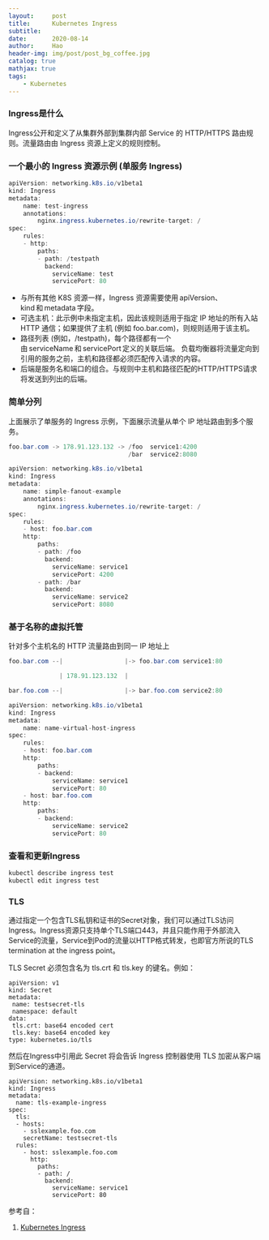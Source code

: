 ```yaml
---
layout:     post
title:      Kubernetes Ingress
subtitle:   
date:       2020-08-14
author:     Hao
header-img: img/post/post_bg_coffee.jpg
catalog: true
mathjax: true
tags:
    - Kubernetes
---
```


### Ingress是什么

Ingress公开和定义了从集群外部到集群内部 Service 的 HTTP/HTTPS 路由规则。流量路由由 Ingress 资源上定义的规则控制。

### 一个最小的 Ingress 资源示例 (单服务 Ingress)

```java
apiVersion: networking.k8s.io/v1beta1 
kind: Ingress 
metadata: 
    name: test-ingress 
    annotations: 
        nginx.ingress.kubernetes.io/rewrite-target: / 
spec: 
    rules: 
    - http: 
        paths: 
        - path: /testpath 
          backend: 
            serviceName: test 
            servicePort: 80 
```

+ 与所有其他 K8S 资源一样，Ingress 资源需要使用 apiVersion、kind 和 metadata 字段。 
+ 可选主机：此示例中未指定主机，因此该规则适用于指定 IP 地址的所有入站 HTTP 通信；如果提供了主机 (例如 foo.bar.com)，则规则适用于该主机。 
+ 路径列表 (例如，/testpath)，每个路径都有一个由 serviceName 和 servicePort 定义的关联后端。 
负载均衡器将流量定向到引用的服务之前，主机和路径都必须匹配传入请求的内容。 
+ 后端是服务名和端口的组合。与规则中主机和路径匹配的HTTP/HTTPS请求将发送到列出的后端。


### 简单分列

上面展示了单服务的 Ingress 示例，下面展示流量从单个 IP 地址路由到多个服务。

```java
foo.bar.com -> 178.91.123.132 -> /foo  service1:4200 
                                 /bar  service2:8080 
```

```java
apiVersion: networking.k8s.io/v1beta1 
kind: Ingress
metadata: 
    name: simple-fanout-example 
    annotations: 
        nginx.ingress.kubernetes.io/rewrite-target: / 
spec: 
    rules: 
    - host: foo.bar.com 
    http: 
        paths: 
        - path: /foo 
          backend: 
            serviceName: service1 
            servicePort: 4200 
        - path: /bar 
          backend: 
            serviceName: service2 
            servicePort: 8080
```

### 基于名称的虚拟托管
针对多个主机名的 HTTP 流量路由到同一 IP 地址上

```java
foo.bar.com --|                 |-> foo.bar.com service1:80 

              | 178.91.123.132  | 

bar.foo.com --|                 |-> bar.foo.com service2:80
``` 

```java
apiVersion: networking.k8s.io/v1beta1 
kind: Ingress 
metadata: 
    name: name-virtual-host-ingress 
spec: 
    rules: 
    - host: foo.bar.com 
    http: 
        paths: 
        - backend: 
            serviceName: service1 
            servicePort: 80 
    - host: bar.foo.com 
    http: 
        paths: 
        - backend: 
            serviceName: service2 
            servicePort: 80 
```

### 查看和更新Ingress 
```java
kubectl describe ingress test 
kubectl edit ingress test 
```

### TLS

通过指定一个包含TLS私钥和证书的Secret对象，我们可以通过TLS访问Ingress。Ingress资源只支持单个TLS端口443，并且只能作用于外部流入Service的流量，Service到Pod的流量以HTTP格式转发，也即官方所说的TLS termination at the ingress point。

 TLS Secret 必须包含名为 tls.crt 和 tls.key 的键名。例如：

 ```
apiVersion: v1
kind: Secret
metadata:
  name: testsecret-tls
  namespace: default
data:
  tls.crt: base64 encoded cert
  tls.key: base64 encoded key
type: kubernetes.io/tls
 ```

然后在Ingress中引用此 Secret 将会告诉 Ingress 控制器使用 TLS 加密从客户端到Service的通道。

```
apiVersion: networking.k8s.io/v1beta1
kind: Ingress
metadata:
  name: tls-example-ingress
spec:
  tls:
  - hosts:
    - sslexample.foo.com
    secretName: testsecret-tls
  rules:
    - host: sslexample.foo.com
      http:
        paths:
        - path: /
          backend:
            serviceName: service1
            servicePort: 80
```

参考自：
1. [Kubernetes Ingress](https://kubernetes.io/zh/docs/concepts/services-networking/ingress/)


